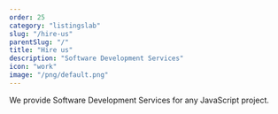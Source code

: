 ```yaml
---
order: 25
category: "listingslab"
slug: "/hire-us"
parentSlug: "/"
title: "Hire us"
description: "Software Development Services"
icon: "work"
image: "/png/default.png"
---
```


We provide Software Development Services for any JavaScript project. 